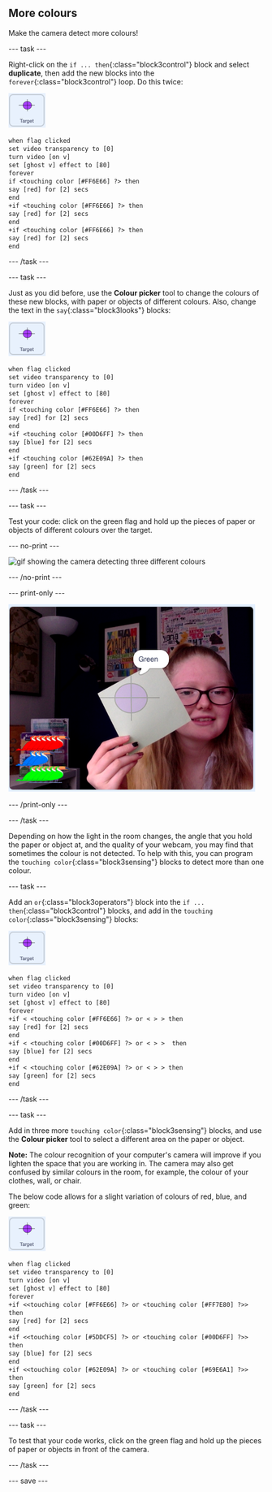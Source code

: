 ## More colours

Make the camera detect more colours!

--- task ---

Right-click on the `if ... then`{:class="block3control"} block and select **duplicate**, then add the new blocks into the `forever`{:class="block3control"} loop. Do this twice:

![image of target sprite](images/target-sprite.png)

```blocks3
when flag clicked
set video transparency to [0]
turn video [on v]
set [ghost v] effect to [80]
forever
if <touching color [#FF6E66] ?> then
say [red] for [2] secs
end
+if <touching color [#FF6E66] ?> then
say [red] for [2] secs
end
+if <touching color [#FF6E66] ?> then
say [red] for [2] secs
end
```

--- /task ---

--- task ---

Just as you did before, use the **Colour picker** tool to change the colours of these new blocks, with paper or objects of different colours. Also, change the text in the `say`{:class="block3looks"} blocks:

![image of target sprite](images/target-sprite.png)

```blocks3
when flag clicked
set video transparency to [0]
turn video [on v]
set [ghost v] effect to [80]
forever
if <touching color [#FF6E66] ?> then
say [red] for [2] secs
end
+if <touching color [#00D6FF] ?> then
say [blue] for [2] secs
end
+if <touching color [#62E09A] ?> then
say [green] for [2] secs
end
``` 

--- /task ---

--- task ---

Test your code: click on the green flag and hold up the pieces of paper or objects of different colours over the target.

--- no-print ---

![gif showing the camera detecting three different colours](images/three-colour-detection.gif)

--- /no-print ---

--- print-only ---

![image showing the camera detecting the colour green](images/three-colour-detection.png)

--- /print-only ---


--- /task ---

Depending on how the light in the room changes, the angle that you hold the paper or object at, and the quality of your webcam, you may find that sometimes the colour is not detected. To help with this, you can program the `touching color`{:class="block3sensing"} blocks to detect more than one colour.

--- task ---

Add an `or`{:class="block3operators"} block into the  `if ... then`{:class="block3control"} blocks, and add in the `touching color`{:class="block3sensing"} blocks:


![image of target sprite](images/target-sprite.png)

```blocks3
when flag clicked
set video transparency to [0]
turn video [on v]
set [ghost v] effect to [80]
forever
+if < <touching color [#FF6E66] ?> or < > > then
say [red] for [2] secs
end
+if < <touching color [#00D6FF] ?> or < > >  then
say [blue] for [2] secs
end
+if < <touching color [#62E09A] ?> or < > > then
say [green] for [2] secs
end
``` 

--- /task ---

--- task ---

Add in three more `touching color`{:class="block3sensing"} blocks, and use the **Colour picker** tool to select a different area on the paper or object. 

**Note:** The colour recognition of your computer's camera will improve if you lighten the space that you are working in. The camera may also get confused by similar colours in the room, for example, the colour of your clothes, wall, or chair. 

The below code allows for a slight variation of colours of red, blue, and green:

![image of target sprite](images/target-sprite.png)

```blocks3
when flag clicked
set video transparency to [0]
turn video [on v]
set [ghost v] effect to [80]
forever
+if <<touching color [#FF6E66] ?> or <touching color [#FF7E80] ?>> then
say [red] for [2] secs
end
+if <<touching color [#5DDCF5] ?> or <touching color [#00D6FF] ?>>  then
say [blue] for [2] secs
end
+if <<touching color [#62E09A] ?> or <touching color [#69E6A1] ?>> then
say [green] for [2] secs
end
``` 
--- /task ---

--- task ---

To test that your code works, click on the green flag and hold up the pieces of paper or objects in front of the camera.

--- /task ---

--- save ---
